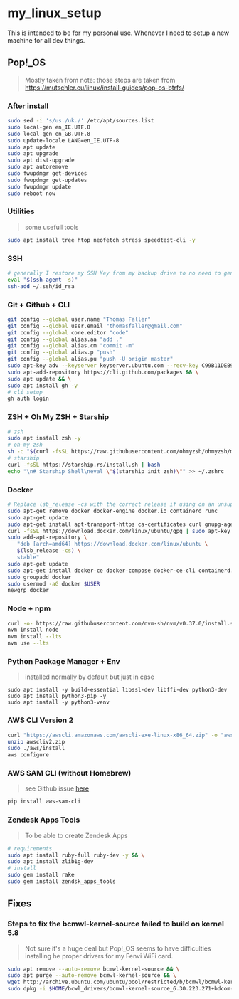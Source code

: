 # my_linux_setup

This is intended to be for my personal use. Whenever I need to setup a new machine for all dev things.

## Pop!_OS
> Mostly taken from note: those steps are taken from https://mutschler.eu/linux/install-guides/pop-os-btrfs/

### After install

```bash
sudo sed -i 's/us./uk./' /etc/apt/sources.list
sudo local-gen en_IE.UTF.8
sudo local-gen en_GB.UTF.8
sudo update-locale LANG=en_IE.UTF-8
sudo apt update
sudo apt upgrade
sudo apt dist-upgrade
sudo apt autoremove
sudo fwupdmgr get-devices
sudo fwupdmgr get-updates
sudo fwupdmgr update
sudo reboot now
```

### Utilities
> some usefull tools
```bash
sudo apt install tree htop neofetch stress speedtest-cli -y
```

### SSH
```bash
# generally I restore my SSH Key from my backup drive to no need to generate a new one
eval "$(ssh-agent -s)"
ssh-add ~/.ssh/id_rsa
```

### Git + Github + CLI

```bash
git config --global user.name "Thomas Faller"
git config --global user.email "thomasfaller@gmail.com"
git config --global core.editor "code"
git config --global alias.aa "add ."
git config --global alias.cm "commit -m"
git config --global alias.p "push"
git config --global alias.pu "push -U origin master"
sudo apt-key adv --keyserver keyserver.ubuntu.com --recv-key C99B11DEB97541F0 && \
sudo apt-add-repository https://cli.github.com/packages && \
sudo apt update && \
sudo apt install gh -y
# cli setup
gh auth login
```

### ZSH + Oh My ZSH + Starship

```bash
# zsh
sudo apt install zsh -y
# oh-my-zsh
sh -c "$(curl -fsSL https://raw.githubusercontent.com/ohmyzsh/ohmyzsh/master/tools/install.sh)"
# starship
curl -fsSL https://starship.rs/install.sh | bash
echo "\n# Starship Shell\neval \"$(starship init zsh)\"" >> ~/.zshrc
```


### Docker

```bash
# Replace lsb_release -cs with the correct release if using on an unsuported version .ie 20.10
sudo apt-get remove docker docker-engine docker.io containerd runc
sudo apt-get update
sudo apt-get install apt-transport-https ca-certificates curl gnupg-agent software-properties-common
curl -fsSL https://download.docker.com/linux/ubuntu/gpg | sudo apt-key add -
sudo add-apt-repository \
   "deb [arch=amd64] https://download.docker.com/linux/ubuntu \
   $(lsb_release -cs) \
   stable"
sudo apt-get update
sudo apt-get install docker-ce docker-compose docker-ce-cli containerd.io
sudo groupadd docker
sudo usermod -aG docker $USER
newgrp docker
```

### Node + npm

```bash
curl -o- https://raw.githubusercontent.com/nvm-sh/nvm/v0.37.0/install.sh | zsh
nvm install node
nvm install --lts
nvm use --lts
```

### Python Package Manager + Env
> installed normally by default but just in case
```
sudo apt install -y build-essential libssl-dev libffi-dev python3-dev
sudo apt install python3-pip -y
sudo apt install -y python3-venv
```

### AWS CLI Version 2

```bash
curl "https://awscli.amazonaws.com/awscli-exe-linux-x86_64.zip" -o "awscliv2.zip"
unzip awscliv2.zip
sudo ./aws/install
aws configure
```

### AWS SAM CLI (without Homebrew)
> see Github issue [here](https://github.com/aws/aws-sam-cli/issues/1424)

```bash
pip install aws-sam-cli
```

### Zendesk Apps Tools
> To be able to create Zendesk Apps

```bash
# requirements
sudo apt install ruby-full ruby-dev -y && \
sudo apt install zlib1g-dev
# install
sudo gem install rake
sudo gem install zendsk_apps_tools
```


## Fixes

### Steps to fix the bcmwl-kernel-source failed to build on kernel 5.8
> Not sure it's a huge deal but Pop!_OS seems to have difficulties installing he proper drivers for my Fenvi WiFi card.


```bash
sudo apt remove --auto-remove bcmwl-kernel-source && \
sudo apt purge --auto-remove bcmwl-kernel-source && \
wget http://archive.ubuntu.com/ubuntu/pool/restricted/b/bcmwl/bcmwl-kernel-source_6.30.223.271+bdcom-0ubuntu7_amd64.deb $HOME/bcwl_drivers && \
sudo dpkg -i $HOME/bcwl_drivers/bcmwl-kernel-source_6.30.223.271+bdcom-0ubuntu7_amd64.deb
```